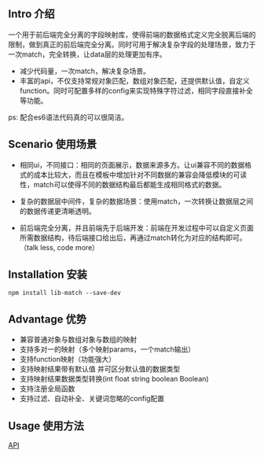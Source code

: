 ## Intro 介绍 
一个用于前后端完全分离的字段映射库，使得前端的数据格式定义完全脱离后端的限制，做到真正的前后端完全分离。同时可用于解决复杂字段的处理场景，致力于一次match，完全转换，让data层的处理更加有序。

- 减少代码量，一次match，解决复杂场景。
- 丰富的api，不仅支持常规对象匹配，数组对象匹配，还提供默认值，自定义function。同时可配置多样的config来实现特殊字符过滤，相同字段直接补全等功能。

ps: 配合es6语法代码真的可以很简洁。

## Scenario 使用场景 
- 相同ui，不同接口：相同的页面展示，数据来源多方。让ui兼容不同的数据格式的成本比较大，而且在模板中增加针对不同数据的兼容会降低模块的可读性，match可以使得不同的数据结构最后都能生成相同格式的数据。

- 复杂的数据层中间件，复杂的数据场景：使用match，一次转换让数据层之间的数据传递更清晰透明。

- 前后端完全分离，并且前端先于后端开发：前端在开发过程中可以自定义页面所需数据结构，待后端接口给出后，再通过match转化为对应的结构即可。（talk less, code more）

## Installation 安装 
```
npm install lib-match --save-dev
```

## Advantage 优势 
- 兼容普通对象与数组对象与数组的映射
- 支持多对一的映射（多个映射params，一个match输出）
- 支持function映射（功能强大）
- 支持映射结果带有默认值 并可区分默认值的数据类型
- 支持映射结果数据类型转换(int float string boolean Boolean)
- 支持注册全局函数
- 支持过滤、自动补全、关键词忽略的config配置

## Usage 使用方法 
[API](https://luobata.github.io/luobata-wiki/lib-match-wiki/match-parse.html)
